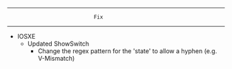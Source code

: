 --------------------------------------------------------------------------------
                                Fix
--------------------------------------------------------------------------------
* IOSXE
    * Updated ShowSwitch
        * Change the regex pattern for the 'state' to allow a hyphen (e.g. V-Mismatch)